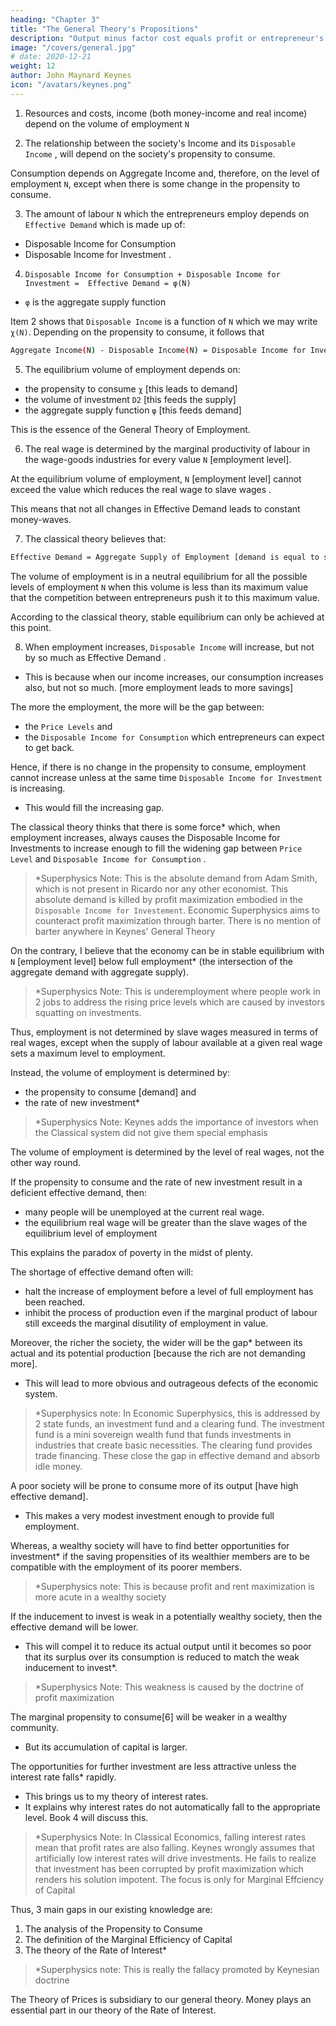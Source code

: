 ```yaml
---
heading: "Chapter 3"
title: "The General Theory's Propositions"
description: "Output minus factor cost equals profit or entrepreneur's income"
image: "/covers/general.jpg"
# date: 2020-12-21
weight: 12
author: John Maynard Keynes
icon: "/avatars/keynes.png"
---
```




1. Resources and costs, income (both money-income and real income) depend on the volume of employment `N`

2. The relationship between the society's Income and its `Disposable Income` <!-- `D1` -->, will depend on the society's propensity to consume.

Consumption depends on Aggregate Income and, therefore, on the level of employment `N`, except when there is some change in the propensity to consume.

3. The amount of labour `N` which the entrepreneurs employ depends on `Effective Demand` <!-- demand as the sum `D` of --> which is made up of:
- Disposable Income for Consumption <!--  `D1` --> 
- Disposable Income for Investment <!-- `D2` -->.


4. `Disposable Income for Consumption + Disposable Income for Investment =  Effective Demand = φ(N)` <!-- `D1 + D2 = D = φ(N)` -->

- `φ` is the aggregate supply function

Item 2 shows that <!-- `D1` --> `Disposable Income` is a function of `N` which we may write `χ(N)`. Depending on the propensity to consume, it follows that <!-- `φ(N) - χ(N) = D2` -->

```bash
Aggregate Income(N) - Disposable Income(N) = Disposable Income for Investment
```
<!-- Aggregate Supply(N) - Disposable Income(N) = Disposable Income for Investment -->


5. The equilibrium volume of employment depends on:

- the propensity to consume `χ` [this leads to demand]
- the volume of investment `D2` [this feeds the supply]
- the aggregate supply function `φ` [this feeds demand]

This is the essence of the General Theory of Employment.

6. The real wage is determined by the marginal productivity of labour in the wage-goods industries for every value `N` [employment level]. 

At the equilibrium volume of employment, `N` [employment level] cannot exceed the value which reduces the real wage to slave wages <!-- the marginal disutility of labour -->.

This means that not all changes in Effective Demand leads to constant money-waves. <!-- are compatible with our temporary assumption that money-wages are constant. Thus, --> <!--  it will be essential to a full statement of  --> <!-- our theory dispenses with this assumption.  -->

7. The classical theory believes that: <!-- `D = φ(N)` --> 

```bash
Effective Demand = Aggregate Supply of Employment [demand is equal to supply]
```

The volume of employment is in a neutral equilibrium for all the possible levels of employment `N` when this volume is less than its maximum value that the competition between entrepreneurs push it to this maximum value.

According to the classical theory, stable equilibrium can only be achieved at this point. 

8. When employment increases, `Disposable Income` <!-- `D1` [resulting demand] --> will increase, but not by so much as Effective Demand <!-- D -->. 
- This is because when our income increases, our consumption increases also, but not so much. <!-- The key to our practical problem is to be found in this psychological law.  --> [more employment leads to more savings]

The more <!-- greater the volume of --> the employment, the more will be the gap between:
- the `Price Levels` <!-- `Aggregate Supply Price` --> <!-- (`Z`) --> <!-- of the corresponding output --> and 
- the `Disposable Income for Consumption` <!-- sum  (`D1`) [resulting demand] --> which entrepreneurs can expect to get back.<!--  out of the consumers' expenditure. --> 

Hence, if there is no change in the propensity to consume, employment cannot increase unless at the same time `Disposable Income for Investment` <!-- `D2` [investment] --> is increasing. 
- This would fill the increasing gap.<!--  between `Z` and `D1` [resulting demand]. -->  <!-- [savings must go to new investments which will stimulate demand]  -->

The classical theory thinks <!-- has special assumptions --> that there is some force* which, when employment increases, always causes the Disposable Income for Investments <!-- `D2` [investment] --> to increase enough to fill the widening gap between `Price Level` <!-- `Aggregate Supply Price` --> <!-- `Z` --> and `Disposable Income for Consumption` <!-- `D1` -->. 

> *Superphysics Note: This is the absolute demand from Adam Smith, which is not present in Ricardo nor any other economist. This absolute demand is killed by profit maximization embodied in the `Disposable Income for Investement`<!-- `D2` -->. Economic Superphysics aims to counteract profit maximization through barter. There is no mention of barter anywhere in Keynes' General Theory



On the contrary, I believe that the economy can be in stable equilibrium with `N` [employment level] below full employment* (the intersection of the aggregate demand with aggregate supply).

> *Superphysics Note: This is underemployment where people work in 2 jobs to address the rising price levels which are caused by investors squatting on investments. 


Thus, employment is not determined by slave wages <!-- the marginal disutility of labour --> measured in terms of real wages, except when the supply of labour available at a given real wage sets a maximum level to employment.

Instead, the volume of employment is determined by:
- the propensity to consume [demand] and
- the rate of new investment*

> *Superphysics Note: Keynes adds the importance of investors when the Classical system did not give them special emphasis



The volume of employment is determined by <!-- uniquely related to a given --> the level of real wages, not the other way round.

If the propensity to consume and the rate of new investment result in a deficient effective demand, then:
- many people will be unemployed at the current real wage. 
- the equilibrium real wage will be greater than the slave wages <!-- marginal disutility --> of the equilibrium level of employment

<!-- the actual level of employment will fall short of the supply of labour potentially available at the existing real wage, and -->

This explains the paradox of poverty in the midst of plenty. 

The shortage of effective demand often will:
- halt the increase of employment before a level of full employment has been reached.
- inhibit the process of production even if the marginal product of labour still exceeds the marginal disutility of employment in value. 

Moreover, the richer the society, the wider will be the gap* between its actual and its potential production [because the rich are not demanding more]. 
- This will lead to more obvious and outrageous defects of the economic system. 

> *Superphysics note: In Economic Superphysics, this is addressed by 2 state funds, an investment fund and a clearing fund. The investment fund is a mini sovereign wealth fund that funds investments in industries that create basic necessities. The clearing fund provides trade financing. These close the gap in effective demand and absorb idle money.


A poor society will be prone to consume more of its output [have high effective demand].
- This makes a very modest investment enough to provide full employment.

Whereas, a wealthy society will have to find better opportunities for investment* if the saving propensities of its wealthier members are to be compatible with the employment of its poorer members. 

> *Superphysics note: This is because profit and rent maximization is more acute in a wealthy society


If the inducement to invest is weak in a potentially wealthy society, then <!-- , in spite of its potential wealth, the working of the principle of --> the effective demand will be lower. 
- This will compel it to reduce its actual output until <!-- in spite of its potential wealth, --> it becomes so poor that its surplus over its consumption is reduced to match the weak inducement to invest*.


> *Superphysics Note: This weakness is caused by the doctrine of profit maximization


The marginal propensity to consume[6] will be weaker in a wealthy community. 
- But its accumulation of capital is larger. 

The opportunities for further investment are less attractive unless the interest rate falls* rapidly.
- This brings us to my theory of interest rates. 
- It explains why interest rates do not automatically fall to the appropriate level. Book 4 will discuss this. 

> *Superphysics Note: In Classical Economics, falling interest rates mean that profit rates are also falling. Keynes wrongly assumes that artificially low interest rates will drive investments. He fails to realize that investment has been corrupted by profit maximization which renders his solution impotent. The focus is only for Marginal Effciency of Capital 


Thus, 3 main gaps in our existing knowledge are:

1. The analysis of the Propensity to Consume
2. The definition of the Marginal Efficiency of Capital
3. The theory of the Rate of Interest*

> *Superphysics note: This is really the fallacy promoted by Keynesian doctrine


The Theory of Prices is subsidiary to our general theory. Money plays an essential part in our theory of the Rate of Interest. <!--  and we shall attempt to disentangle the peculiar characteristics of Money which distinguish it from other things.  -->
